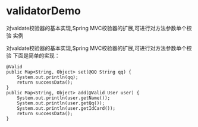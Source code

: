 # validatorDemo
对valdate校验器的基本实现,Spring MVC校验器的扩展,可进行对方法参数单个校验 实例

对valdate校验器的基本实现,Spring MVC校验器的扩展,可进行对方法参数单个校验 下面是简单的实现：


    @Valid
    public Map<String, Object> set(@QQ String qq) {
        System.out.println(qq);
        return successData();
    }
    public Map<String, Object> add(@Valid User user) {
        System.out.println(user.getName());
        System.out.println(user.getQq());
        System.out.println(user.getIdCard());
        return successData();
    }

